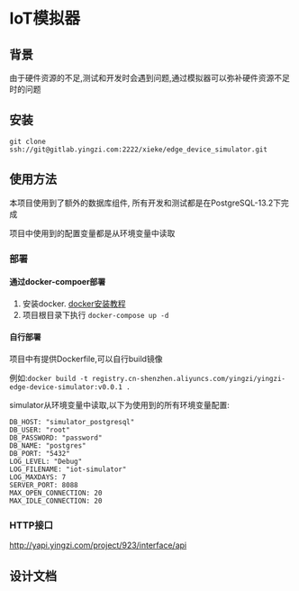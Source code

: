 # IoT模拟器

## 背景

由于硬件资源的不足,测试和开发时会遇到问题,通过模拟器可以弥补硬件资源不足时的问题

## 安装

`git clone ssh://git@gitlab.yingzi.com:2222/xieke/edge_device_simulator.git`

## 使用方法

本项目使用到了额外的数据库组件, 所有开发和测试都是在PostgreSQL-13.2下完成

项目中使用到的配置变量都是从环境变量中读取

### 部署

#### 通过docker-compoer部署

1. 安装docker. [docker安装教程](https://docs.docker.com/engine/install/)
2. 项目根目录下执行
   `docker-compose up -d`

#### 自行部署

项目中有提供Dockerfile,可以自行build镜像

例如:`docker build -t registry.cn-shenzhen.aliyuncs.com/yingzi/yingzi-edge-device-simulator:v0.0.1 .`

simulator从环境变量中读取,以下为使用到的所有环境变量配置:

```shell
DB_HOST: "simulator_postgresql"
DB_USER: "root"
DB_PASSWORD: "password"
DB_NAME: "postgres"
DB_PORT: "5432"
LOG_LEVEL: "Debug"
LOG_FILENAME: "iot-simulator"
LOG_MAXDAYS: 7
SERVER_PORT: 8088
MAX_OPEN_CONNECTION: 20
MAX_IDLE_CONNECTION: 20
```

### HTTP接口

http://yapi.yingzi.com/project/923/interface/api

## 设计文档



